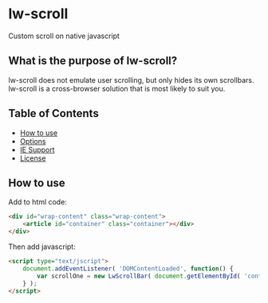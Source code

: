 # lw-scroll

Custom scroll on native javascript

## What is the purpose of lw-scroll?

lw-scroll does not emulate user scrolling, but only hides its own scrollbars.
lw-scroll is a cross-browser solution that is most likely to suit you.

## Table of Contents

* [How to use](#how-to-use)
* [Options](#options)
* [IE Support](#ie-support)
* [License](#license)

## How to use

Add to html code:
```html
<div id="wrap-content" class="wrap-content">
    <article id="container" class="container"></div>
</div>
```

Then add javascript:
```html
<script type="text/jscript">
    document.addEventListener( 'DOMContentLoaded', function() {
        var scrollOne = new LwScrollBar( document.getElementById( 'container' ) );
    } );
</script>
```
